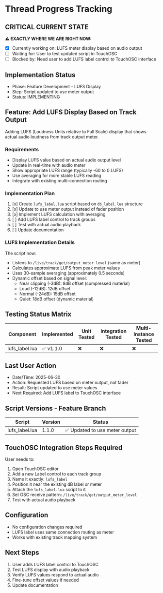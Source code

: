 # Thread Progress Tracking

## CRITICAL CURRENT STATE
**⚠️ EXACTLY WHERE WE ARE RIGHT NOW:**
- [x] Currently working on: LUFS meter display based on audio output
- [ ] Waiting for: User to test updated script in TouchOSC
- [ ] Blocked by: Need user to add LUFS label control to TouchOSC interface

## Implementation Status
- Phase: Feature Development - LUFS Display
- Step: Script updated to use meter output
- Status: IMPLEMENTING

## Feature: Add LUFS Display Based on Track Output
Adding LUFS (Loudness Units relative to Full Scale) display that shows actual audio loudness from track output meter.

### Requirements
- Display LUFS value based on actual audio output level
- Update in real-time with audio meter
- Show appropriate LUFS range (typically -60 to 0 LUFS)
- Use averaging for more stable LUFS reading
- Integrate with existing multi-connection routing

### Implementation Plan
1. [x] Create `lufs_label.lua` script based on `db_label.lua` structure
2. [x] Update to use meter output instead of fader position
3. [x] Implement LUFS calculation with averaging
4. [ ] Add LUFS label control to track groups
5. [ ] Test with actual audio playback
6. [ ] Update documentation

### LUFS Implementation Details
The script now:
- Listens to `/live/track/get/output_meter_level` (same as meter)
- Calculates approximate LUFS from peak meter values
- Uses 30-sample averaging (approximately 0.5 seconds)
- Dynamic offset based on signal level:
  - Near clipping (-3dB): 8dB offset (compressed material)
  - Loud (-12dB): 12dB offset
  - Normal (-24dB): 15dB offset  
  - Quiet: 18dB offset (dynamic material)

## Testing Status Matrix
| Component | Implemented | Unit Tested | Integration Tested | Multi-Instance Tested | 
|-----------|------------|-------------|--------------------|-----------------------|
| lufs_label.lua | ✅ v1.1.0 | ❌ | ❌ | ❌ |

## Last User Action
- Date/Time: 2025-06-30
- Action: Requested LUFS based on meter output, not fader
- Result: Script updated to use meter values
- Next Required: Add LUFS label to TouchOSC interface

## Script Versions - Feature Branch
| Script | Version | Status |
|--------|---------|---------|
| lufs_label.lua | 1.1.0 | ✅ Updated to use meter output |

## TouchOSC Integration Steps Required
User needs to:
1. Open TouchOSC editor
2. Add a new Label control to each track group
3. Name it exactly: `lufs_label`
4. Position it near the existing dB label or meter
5. Attach the `lufs_label.lua` script to it
6. Set OSC receive pattern: `/live/track/get/output_meter_level`
7. Test with actual audio playback

## Configuration
- No configuration changes required
- LUFS label uses same connection routing as meter
- Works with existing track mapping system

## Next Steps
1. User adds LUFS label control to TouchOSC
2. Test LUFS display with audio playback
3. Verify LUFS values respond to actual audio
4. Fine-tune offset values if needed
5. Update documentation
